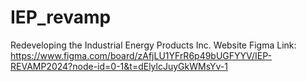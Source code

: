 # IEP_revamp
Redeveloping the Industrial Energy Products Inc. Website 
Figma Link: https://www.figma.com/board/zAfjLU1YFrR6p49bUGFYYV/IEP-REVAMP2024?node-id=0-1&t=dElylcJuyGkWMsYv-1
